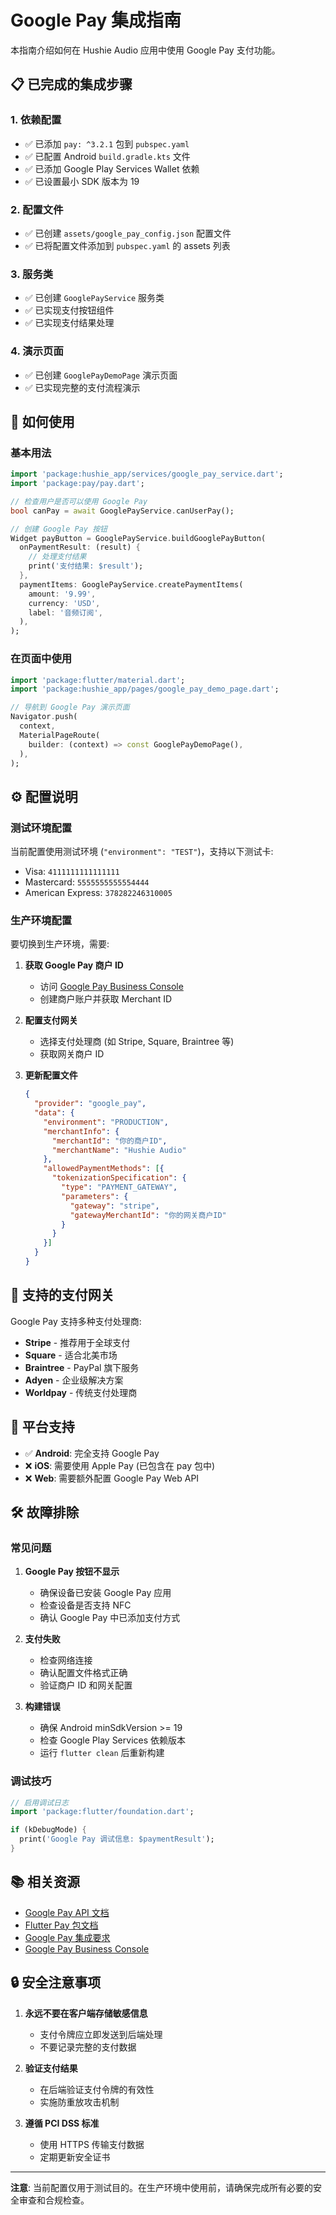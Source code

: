 # Google Pay 集成指南

本指南介绍如何在 Hushie Audio 应用中使用 Google Pay 支付功能。

## 📋 已完成的集成步骤

### 1. 依赖配置
- ✅ 已添加 `pay: ^3.2.1` 包到 `pubspec.yaml`
- ✅ 已配置 Android `build.gradle.kts` 文件
- ✅ 已添加 Google Play Services Wallet 依赖
- ✅ 已设置最小 SDK 版本为 19

### 2. 配置文件
- ✅ 已创建 `assets/google_pay_config.json` 配置文件
- ✅ 已将配置文件添加到 `pubspec.yaml` 的 assets 列表

### 3. 服务类
- ✅ 已创建 `GooglePayService` 服务类
- ✅ 已实现支付按钮组件
- ✅ 已实现支付结果处理

### 4. 演示页面
- ✅ 已创建 `GooglePayDemoPage` 演示页面
- ✅ 已实现完整的支付流程演示

## 🚀 如何使用

### 基本用法

```dart
import 'package:hushie_app/services/google_pay_service.dart';
import 'package:pay/pay.dart';

// 检查用户是否可以使用 Google Pay
bool canPay = await GooglePayService.canUserPay();

// 创建 Google Pay 按钮
Widget payButton = GooglePayService.buildGooglePayButton(
  onPaymentResult: (result) {
    // 处理支付结果
    print('支付结果: $result');
  },
  paymentItems: GooglePayService.createPaymentItems(
    amount: '9.99',
    currency: 'USD',
    label: '音频订阅',
  ),
);
```

### 在页面中使用

```dart
import 'package:flutter/material.dart';
import 'package:hushie_app/pages/google_pay_demo_page.dart';

// 导航到 Google Pay 演示页面
Navigator.push(
  context,
  MaterialPageRoute(
    builder: (context) => const GooglePayDemoPage(),
  ),
);
```

## ⚙️ 配置说明

### 测试环境配置
当前配置使用测试环境 (`"environment": "TEST"`)，支持以下测试卡:
- Visa: `4111111111111111`
- Mastercard: `5555555555554444`
- American Express: `378282246310005`

### 生产环境配置
要切换到生产环境，需要:

1. **获取 Google Pay 商户 ID**
   - 访问 [Google Pay Business Console](https://pay.google.com/business/console)
   - 创建商户账户并获取 Merchant ID

2. **配置支付网关**
   - 选择支付处理商 (如 Stripe, Square, Braintree 等)
   - 获取网关商户 ID

3. **更新配置文件**
   ```json
   {
     "provider": "google_pay",
     "data": {
       "environment": "PRODUCTION",
       "merchantInfo": {
         "merchantId": "你的商户ID",
         "merchantName": "Hushie Audio"
       },
       "allowedPaymentMethods": [{
         "tokenizationSpecification": {
           "type": "PAYMENT_GATEWAY",
           "parameters": {
             "gateway": "stripe",
             "gatewayMerchantId": "你的网关商户ID"
           }
         }
       }]
     }
   }
   ```

## 🔧 支持的支付网关

Google Pay 支持多种支付处理商:
- **Stripe** - 推荐用于全球支付
- **Square** - 适合北美市场
- **Braintree** - PayPal 旗下服务
- **Adyen** - 企业级解决方案
- **Worldpay** - 传统支付处理商

## 📱 平台支持

- ✅ **Android**: 完全支持 Google Pay
- ❌ **iOS**: 需要使用 Apple Pay (已包含在 pay 包中)
- ❌ **Web**: 需要额外配置 Google Pay Web API

## 🛠️ 故障排除

### 常见问题

1. **Google Pay 按钮不显示**
   - 确保设备已安装 Google Pay 应用
   - 检查设备是否支持 NFC
   - 确认 Google Pay 中已添加支付方式

2. **支付失败**
   - 检查网络连接
   - 确认配置文件格式正确
   - 验证商户 ID 和网关配置

3. **构建错误**
   - 确保 Android minSdkVersion >= 19
   - 检查 Google Play Services 依赖版本
   - 运行 `flutter clean` 后重新构建

### 调试技巧

```dart
// 启用调试日志
import 'package:flutter/foundation.dart';

if (kDebugMode) {
  print('Google Pay 调试信息: $paymentResult');
}
```

## 📚 相关资源

- [Google Pay API 文档](https://developers.google.com/pay/api)
- [Flutter Pay 包文档](https://pub.dev/packages/pay)
- [Google Pay 集成要求](https://developers.google.com/pay/api/android/guides/setup)
- [Google Pay Business Console](https://pay.google.com/business/console)

## 🔒 安全注意事项

1. **永远不要在客户端存储敏感信息**
   - 支付令牌应立即发送到后端处理
   - 不要记录完整的支付数据

2. **验证支付结果**
   - 在后端验证支付令牌的有效性
   - 实施防重放攻击机制

3. **遵循 PCI DSS 标准**
   - 使用 HTTPS 传输支付数据
   - 定期更新安全证书

---

**注意**: 当前配置仅用于测试目的。在生产环境中使用前，请确保完成所有必要的安全审查和合规检查。